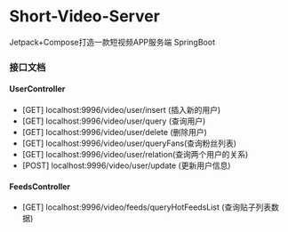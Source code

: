 # Short-Video-Server

Jetpack+Compose打造一款短视频APP服务端 SpringBoot

### 接口文档

#### UserController

- [GET] localhost:9996/video/user/insert (插入新的用户)
- [GET] localhost:9996/video/user/query (查询用户)
- [GET] localhost:9996/video/user/delete (删除用户)
- [GET] localhost:9996/video/user/queryFans(查询粉丝列表)
- [GET] localhost:9996/video/user/relation(查询两个用户的关系)
- [POST] localhost:9996/video/user/update (更新用户信息)

#### FeedsController
- [GET] localhost:9996/video/feeds/queryHotFeedsList (查询贴子列表数据)